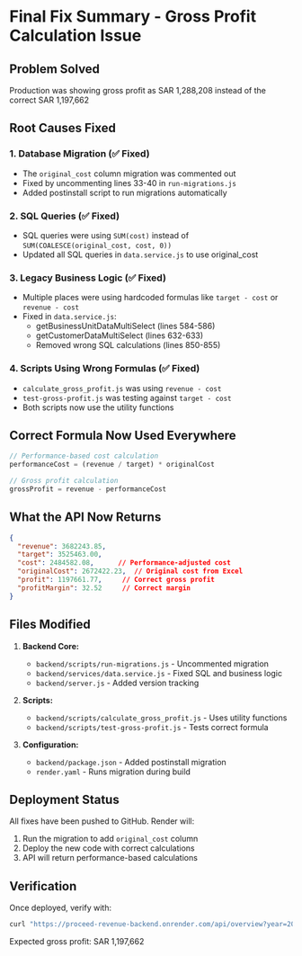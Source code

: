 # Final Fix Summary - Gross Profit Calculation Issue

## Problem Solved
Production was showing gross profit as SAR 1,288,208 instead of the correct SAR 1,197,662

## Root Causes Fixed

### 1. Database Migration (✅ Fixed)
- The `original_cost` column migration was commented out
- Fixed by uncommenting lines 33-40 in `run-migrations.js`
- Added postinstall script to run migrations automatically

### 2. SQL Queries (✅ Fixed)
- SQL queries were using `SUM(cost)` instead of `SUM(COALESCE(original_cost, cost, 0))`
- Updated all SQL queries in `data.service.js` to use original_cost

### 3. Legacy Business Logic (✅ Fixed)
- Multiple places were using hardcoded formulas like `target - cost` or `revenue - cost`
- Fixed in `data.service.js`:
  - getBusinessUnitDataMultiSelect (lines 584-586)
  - getCustomerDataMultiSelect (lines 632-633)
  - Removed wrong SQL calculations (lines 850-855)

### 4. Scripts Using Wrong Formulas (✅ Fixed)
- `calculate_gross_profit.js` was using `revenue - cost`
- `test-gross-profit.js` was testing against `target - cost`
- Both scripts now use the utility functions

## Correct Formula Now Used Everywhere

```javascript
// Performance-based cost calculation
performanceCost = (revenue / target) * originalCost

// Gross profit calculation
grossProfit = revenue - performanceCost
```

## What the API Now Returns

```json
{
  "revenue": 3682243.85,
  "target": 3525463.00,
  "cost": 2484582.08,      // Performance-adjusted cost
  "originalCost": 2672422.23,  // Original cost from Excel
  "profit": 1197661.77,     // Correct gross profit
  "profitMargin": 32.52     // Correct margin
}
```

## Files Modified

1. **Backend Core:**
   - `backend/scripts/run-migrations.js` - Uncommented migration
   - `backend/services/data.service.js` - Fixed SQL and business logic
   - `backend/server.js` - Added version tracking

2. **Scripts:**
   - `backend/scripts/calculate_gross_profit.js` - Uses utility functions
   - `backend/scripts/test-gross-profit.js` - Tests correct formula

3. **Configuration:**
   - `backend/package.json` - Added postinstall migration
   - `render.yaml` - Runs migration during build

## Deployment Status

All fixes have been pushed to GitHub. Render will:
1. Run the migration to add `original_cost` column
2. Deploy the new code with correct calculations
3. API will return performance-based calculations

## Verification

Once deployed, verify with:
```bash
curl "https://proceed-revenue-backend.onrender.com/api/overview?year=2025&period=MTD&month=1" | jq
```

Expected gross profit: SAR 1,197,662